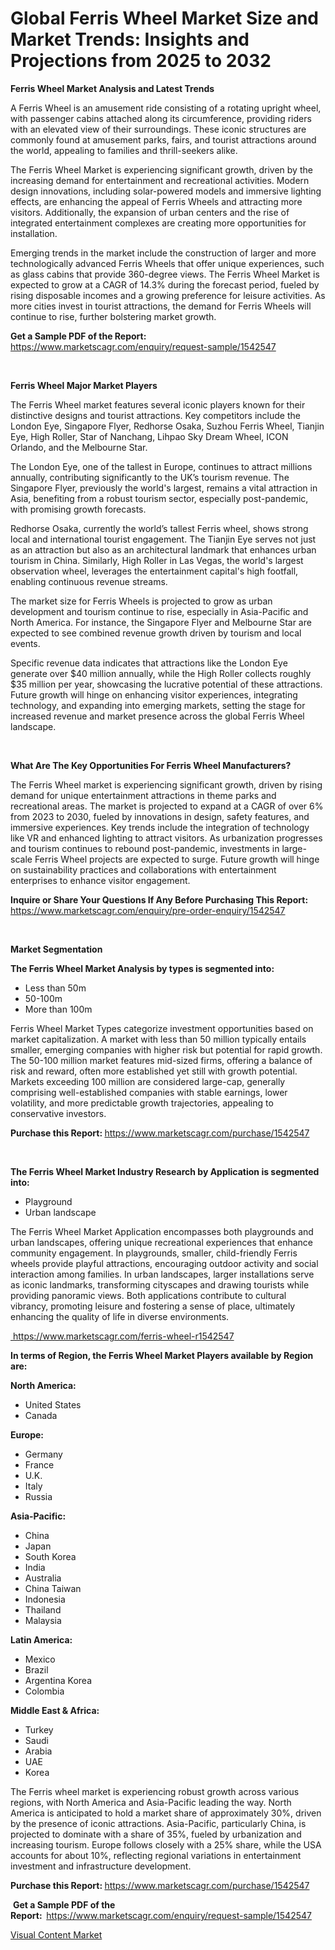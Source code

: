 <p><h1>Global Ferris Wheel Market Size and Market Trends: Insights and Projections from 2025 to 2032</h1></p><p><strong>Ferris Wheel Market Analysis and Latest Trends</strong></p>
<p><p>A Ferris Wheel is an amusement ride consisting of a rotating upright wheel, with passenger cabins attached along its circumference, providing riders with an elevated view of their surroundings. These iconic structures are commonly found at amusement parks, fairs, and tourist attractions around the world, appealing to families and thrill-seekers alike.</p><p>The Ferris Wheel Market is experiencing significant growth, driven by the increasing demand for entertainment and recreational activities. Modern design innovations, including solar-powered models and immersive lighting effects, are enhancing the appeal of Ferris Wheels and attracting more visitors. Additionally, the expansion of urban centers and the rise of integrated entertainment complexes are creating more opportunities for installation.</p><p>Emerging trends in the market include the construction of larger and more technologically advanced Ferris Wheels that offer unique experiences, such as glass cabins that provide 360-degree views. The Ferris Wheel Market is expected to grow at a CAGR of 14.3% during the forecast period, fueled by rising disposable incomes and a growing preference for leisure activities. As more cities invest in tourist attractions, the demand for Ferris Wheels will continue to rise, further bolstering market growth.</p></p>
<p><strong>Get a Sample PDF of the Report:&nbsp;</strong> <a href="https://www.marketscagr.com/enquiry/request-sample/1542547?utm_campaign=1835&utm_medium=2&utm_source=Github&utm_content=ia&utm_term=09032025&utm_id=ferris-wheel">https://www.marketscagr.com/enquiry/request-sample/1542547</a></p>
<p>&nbsp;</p>
<p><strong>Ferris Wheel Major Market Players</strong></p>
<p><p>The Ferris Wheel market features several iconic players known for their distinctive designs and tourist attractions. Key competitors include the London Eye, Singapore Flyer, Redhorse Osaka, Suzhou Ferris Wheel, Tianjin Eye, High Roller, Star of Nanchang, Lihpao Sky Dream Wheel, ICON Orlando, and the Melbourne Star.</p><p>The London Eye, one of the tallest in Europe, continues to attract millions annually, contributing significantly to the UK’s tourism revenue. The Singapore Flyer, previously the world's largest, remains a vital attraction in Asia, benefiting from a robust tourism sector, especially post-pandemic, with promising growth forecasts.</p><p>Redhorse Osaka, currently the world’s tallest Ferris wheel, shows strong local and international tourist engagement. The Tianjin Eye serves not just as an attraction but also as an architectural landmark that enhances urban tourism in China. Similarly, High Roller in Las Vegas, the world's largest observation wheel, leverages the entertainment capital's high footfall, enabling continuous revenue streams.</p><p>The market size for Ferris Wheels is projected to grow as urban development and tourism continue to rise, especially in Asia-Pacific and North America. For instance, the Singapore Flyer and Melbourne Star are expected to see combined revenue growth driven by tourism and local events.</p><p>Specific revenue data indicates that attractions like the London Eye generate over $40 million annually, while the High Roller collects roughly $35 million per year, showcasing the lucrative potential of these attractions. Future growth will hinge on enhancing visitor experiences, integrating technology, and expanding into emerging markets, setting the stage for increased revenue and market presence across the global Ferris Wheel landscape.</p></p>
<p>&nbsp;</p>
<p><strong>What Are The Key Opportunities For Ferris Wheel Manufacturers?</strong></p>
<p><p>The Ferris Wheel market is experiencing significant growth, driven by rising demand for unique entertainment attractions in theme parks and recreational areas. The market is projected to expand at a CAGR of over 6% from 2023 to 2030, fueled by innovations in design, safety features, and immersive experiences. Key trends include the integration of technology like VR and enhanced lighting to attract visitors. As urbanization progresses and tourism continues to rebound post-pandemic, investments in large-scale Ferris Wheel projects are expected to surge. Future growth will hinge on sustainability practices and collaborations with entertainment enterprises to enhance visitor engagement.</p></p>
<p><strong>Inquire or Share Your Questions If Any Before Purchasing This Report:</strong> <a href="https://www.marketscagr.com/enquiry/pre-order-enquiry/1542547?utm_campaign=1835&utm_medium=2&utm_source=Github&utm_content=ia&utm_term=09032025&utm_id=ferris-wheel">https://www.marketscagr.com/enquiry/pre-order-enquiry/1542547</a></p>
<p>&nbsp;</p>
<p><strong>Market Segmentation</strong></p>
<p><strong>The Ferris Wheel Market Analysis by types is segmented into:</strong></p>
<p><ul><li>Less than 50m</li><li>50-100m</li><li>More than 100m</li></ul></p>
<p><p>Ferris Wheel Market Types categorize investment opportunities based on market capitalization. A market with less than 50 million typically entails smaller, emerging companies with higher risk but potential for rapid growth. The 50-100 million market features mid-sized firms, offering a balance of risk and reward, often more established yet still with growth potential. Markets exceeding 100 million are considered large-cap, generally comprising well-established companies with stable earnings, lower volatility, and more predictable growth trajectories, appealing to conservative investors.</p></p>
<p><strong>Purchase this Report:&nbsp;</strong><a href="https://www.marketscagr.com/purchase/1542547?utm_campaign=1835&utm_medium=2&utm_source=Github&utm_content=ia&utm_term=09032025&utm_id=ferris-wheel">https://www.marketscagr.com/purchase/1542547</a></p>
<p>&nbsp;</p>
<p><strong>The Ferris Wheel Market Industry Research by Application is segmented into:</strong></p>
<p><ul><li>Playground</li><li>Urban landscape</li></ul></p>
<p><p>The Ferris Wheel Market Application encompasses both playgrounds and urban landscapes, offering unique recreational experiences that enhance community engagement. In playgrounds, smaller, child-friendly Ferris wheels provide playful attractions, encouraging outdoor activity and social interaction among families. In urban landscapes, larger installations serve as iconic landmarks, transforming cityscapes and drawing tourists while providing panoramic views. Both applications contribute to cultural vibrancy, promoting leisure and fostering a sense of place, ultimately enhancing the quality of life in diverse environments.</p></p>
<p><a href="https://www.marketscagr.com/ferris-wheel-r1542547?utm_campaign=1835&utm_medium=2&utm_source=Github&utm_content=ia&utm_term=09032025&utm_id=ferris-wheel">&nbsp;https://www.marketscagr.com/ferris-wheel-r1542547</a></p>
<p><strong>In terms of Region, the Ferris Wheel Market Players available by Region are:</strong></p>
<p>
    <p> <strong> North America: </strong>
        <ul>
            <li>United States</li>
            <li>Canada</li>
        </ul>
        </p> 
    <p> <strong> Europe: </strong>
        <ul>
            <li>Germany</li>
            <li>France</li>
            <li>U.K.</li>
            <li>Italy</li>
            <li>Russia</li>
        </ul>
        </p> 
    <p> <strong> Asia-Pacific: </strong>
        <ul>
            <li>China</li>
            <li>Japan</li>
            <li>South Korea</li>
            <li>India</li>
            <li>Australia</li>
            <li>China Taiwan</li>
            <li>Indonesia</li>
            <li>Thailand</li>
            <li>Malaysia</li>
        </ul>
        </p> 
    <p> <strong> Latin America: </strong>
        <ul>
            <li>Mexico</li>
            <li>Brazil</li>
            <li>Argentina Korea</li>
            <li>Colombia</li>
        </ul>
        </p> 
    <p> <strong> Middle East & Africa: </strong>
        <ul>
            <li>Turkey</li>
            <li>Saudi</li>
            <li>Arabia</li>
            <li>UAE</li>
            <li>Korea</li>
        </ul>
    </p>
    </p>
<p><p>The Ferris wheel market is experiencing robust growth across various regions, with North America and Asia-Pacific leading the way. North America is anticipated to hold a market share of approximately 30%, driven by the presence of iconic attractions. Asia-Pacific, particularly China, is projected to dominate with a share of 35%, fueled by urbanization and increasing tourism. Europe follows closely with a 25% share, while the USA accounts for about 10%, reflecting regional variations in entertainment investment and infrastructure development.</p></p>
<p><strong>Purchase this Report: </strong><a href="https://www.marketscagr.com/purchase/1542547?utm_campaign=1835&utm_medium=2&utm_source=Github&utm_content=ia&utm_term=09032025&utm_id=ferris-wheel">https://www.marketscagr.com/purchase/1542547</a></p>
<p>&nbsp;<strong>Get a Sample PDF of the Report:&nbsp;&nbsp;</strong><a href="https://www.marketscagr.com/enquiry/request-sample/1542547?utm_campaign=1835&utm_medium=2&utm_source=Github&utm_content=ia&utm_term=09032025&utm_id=ferris-wheel">https://www.marketscagr.com/enquiry/request-sample/1542547</a></p>
<p><strong></strong></p>
<p><p><a href="https://github.com/XavierTyler76/Market-Research-Report-List-1/blob/main/visual-content-market.md?utm_campaign=1835&utm_medium=2&utm_source=Github&utm_content=ia&utm_term=09032025&utm_id=ferris-wheel">Visual Content Market</a></p></p>